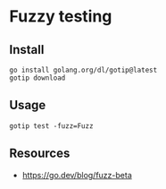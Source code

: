 # Fuzzy testing

## Install

```
go install golang.org/dl/gotip@latest
gotip download
```

## Usage

```
gotip test -fuzz=Fuzz
```

## Resources

* https://go.dev/blog/fuzz-beta

